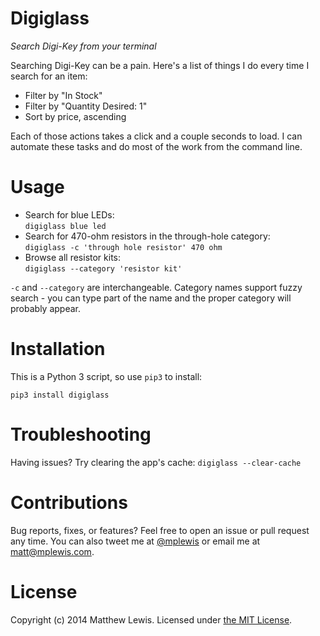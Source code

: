 # Digiglass

*Search Digi-Key from your terminal*

Searching Digi-Key can be a pain. Here's a list of things I do every time I search for an item:

* Filter by "In Stock"
* Filter by "Quantity Desired: 1"
* Sort by price, ascending

Each of those actions takes a click and a couple seconds to load. I can automate these tasks and do most of the work from the command line.

# Usage

* Search for blue LEDs:  
`digiglass blue led`
* Search for 470-ohm resistors in the through-hole category:  
`digiglass -c 'through hole resistor' 470 ohm`
* Browse all resistor kits:  
`digiglass --category 'resistor kit'`

`-c` and `--category` are interchangeable. Category names support fuzzy search - you can type part of the name and the proper category will probably appear.

# Installation

This is a Python 3 script, so use `pip3` to install:

```
pip3 install digiglass
```

# Troubleshooting

Having issues? Try clearing the app's cache: `digiglass --clear-cache`

# Contributions

Bug reports, fixes, or features? Feel free to open an issue or pull request any time. You can also tweet me at [@mplewis](http://twitter.com/mplewis) or email me at [matt@mplewis.com](mailto:matt@mplewis.com).

# License

Copyright (c) 2014 Matthew Lewis. Licensed under [the MIT License](http://opensource.org/licenses/MIT).
